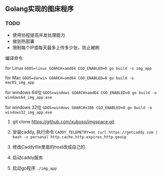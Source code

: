 ## Golang实现的图床程序

### TODO
- 使用协程提高并发处理能力
- 做到热部署
- 限制每个IP或每天最多上传多少张，防止被刷

编译命令

for Linux
`GOOS=linux GOARCH=amd64 CGO_ENABLED=0 go build -o img_app`

for Mac
`GOOS=darwin GOARCH=amd64 CGO_ENABLED=0 go build -o macOS_img_app`

for windows 64位
`GOOS=windows GOARCH=amd64 CGO_ENABLED=0 go build -o windows64_img_app.exe`

for windows 32位
`GOOS=windows GOARCH=386 CGO_ENABLED=0 go build -o windows32_img_app.exe`


1. git clone https://github.com/xuboso/imgspace.git

2. 安装caddy, 执行命令 `CADDY_TELEMETRY=on curl https://getcaddy.com | bash -s personal http.cache,http.expires,http.geoip`

3. 修改Caddyfile里面的host改成自己的

4. 启动caddy服务

5. 启动go程序 `./img_app`
